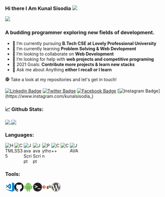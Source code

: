 ### Hi there I Am Kunal Sisodia <img src="https://raw.githubusercontent.com/debdutgoswami/debdutgoswami/master/assets/gifs/Hi.gif" width="30px">

![](https://komarev.com/ghpvc/?username=kunalsisodiaCSE&color=blue)
<h3>A budding programmer exploring new fields of development.</h3>



- 🔭 I’m currently pursuing **B.Tech CSE at Lovely Professional University** 
- 🌱 I’m currently learning **Problem Solving & Web Devlopment** 
- 👯 I’m looking to collaborate on **Web Development**
- 🤔 I’m looking for help with **web projects and competitive programing**
- 🥅 2021 Goals: **Contribute more  projects & learn new stacks**
- 💬 Ask me about Anything **either I recall or I learn**

🕵 Take a look at my repositories and let's get in touch!

[![Linkedin Badge](https://img.shields.io/badge/-kunalsisodia-blue?style=flat-square&logo=Linkedin&logoColor=white&link=https://www.linkedin.com/in/kunalsisodia/)](https://www.linkedin.com/in/kunalsisodia/) 
[![Twitter Badge](https://img.shields.io/badge/-@kunalsisodia1-1ca0f1?style=flat-square&labelColor=1ca0f1&logo=twitter&logoColor=white&link=https://twitter.com/kunalsisodia1)](https://twitter.com/kunalsisodia1) 
[![Facebook Badge](https://img.shields.io/badge/-k.sisodia98-3b5998?style=flat-square&labelColor=3b5998&logo=facebook&logoColor=white&link=https://www.facebook.com/k.sisodia98)](https://www.facebook.com/k.sisodia98) 
[![Instagram Badge](https://img.shields.io/badge/-@kunalsisodia_-E4405F?style=flat-square&logo=instagram&logoColor=white&link=https://www.instagram.com/kunalsisodia_)](https://www.instagram.com/kunalsisodia_) 



### 📈 Github Stats:

<a href="https://github.com/kunalsisodiaCSE">
<img align="center" src="https://github-readme-stats.vercel.app/api?username=kunalsisodiaCSE&show_icons=true&include_all_commits=true&theme=midnight-purple&count_private=true">
</a>
<a href="https://github.com/remcohalman/github-readme-stats">
<img align="center" src="https://github-readme-stats.anuraghazra1.vercel.app/api/top-langs/?username=kunalsisodiaCSE&layout=compact&theme=blue-green" />
</a>


<!--
<img src="https://media.giphy.com/media/SWoSkN6DxTszqIKEqv/giphy.gif" alt="Coder GIF" width="500" height="400">-->


<br>

### Languages:


<img align="left" alt="HTML5" width="30px" src="https://images.vexels.com/media/users/3/166383/isolated/preview/6024bc5746d7436c727825dc4fc23c22-html-programming-language-icon-by-vexels.png" />
<img align="left" alt="CSS3" width="30px" src="https://cdn4.iconfinder.com/data/icons/iconsimple-programming/512/css-512.png" />

<img align="left" alt="JavaScript" width="30px" src="https://cdn.icon-icons.com/icons2/2108/PNG/512/javascript_icon_130900.png" />
<img align="left" alt="JavaScript" width="30px" src="https://iconape.com/wp-content/files/sh/51404/svg/c--4.svg" />

<!-- <img align="left" alt="JavaScript" width="30px" src="https://raw.githubusercontent.com/github/explore/80688e429a7d4ef2fca1e82350fe8e3517d3494d/topics/dart/dart.png" />
<img align="left" alt="JavaScript" width="30px" src="https://raw.githubusercontent.com/github/explore/80688e429a7d4ef2fca1e82350fe8e3517d3494d/topics/kotlin/kotlin.png" />
<img align="left" alt="Python" width="30px" src="https://raw.githubusercontent.com/github/explore/80688e429a7d4ef2fca1e82350fe8e3517d3494d/topics/flutter/flutter.png" /> -->

<img align="left" alt="Python" width="30px" src="https://cdn3.iconfinder.com/data/icons/logos-and-brands-adobe/512/267_Python-512.png" />
<img align="left" alt="C++" width="30px" src="https://www.freeiconspng.com/thumbs/c-logo-icon/c--logo-icon-0.png" />
<img align="left" alt="C" width="30px" src="https://cdn.iconscout.com/icon/free/png-512/c-programming-569564.png" />
<img align="left" alt="JAVA" width="30px" src="https://cdn.iconscout.com/icon/free/png-512/java-43-569305.png" />
<br>

<div>

<br>
<br>
<br>
</div>



### Tools:
<img align="left" alt="Visual Studio Code" width="30px" src="https://raw.githubusercontent.com/github/explore/80688e429a7d4ef2fca1e82350fe8e3517d3494d/topics/visual-studio-code/visual-studio-code.png" />
<img align="left" alt="GitHub" width="30px" src="https://raw.githubusercontent.com/github/explore/78df643247d429f6cc873026c0622819ad797942/topics/github/github.png" />
<img align="left" alt="Android" width="30px" src="https://raw.githubusercontent.com/github/explore/80688e429a7d4ef2fca1e82350fe8e3517d3494d/topics/android/android.png" />
<img align="left" alt="Terminal" width="30px" src="https://raw.githubusercontent.com/github/explore/80688e429a7d4ef2fca1e82350fe8e3517d3494d/topics/terminal/terminal.png" />
<img align="left" alt="Terminal" width="30px" src="https://raw.githubusercontent.com/github/explore/80688e429a7d4ef2fca1e82350fe8e3517d3494d/topics/git/git.png" />
<img align="left" alt="Wordpress" width="30px" src="https://raw.githubusercontent.com/github/explore/80688e429a7d4ef2fca1e82350fe8e3517d3494d/topics/wordpress/wordpress.png" />




